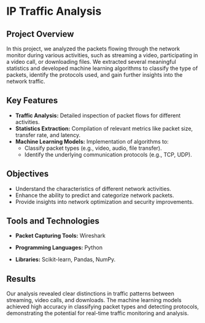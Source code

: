 # IP Traffic Analysis

## Project Overview
In this project, we analyzed the packets flowing through the network monitor during various activities, such as streaming a video, participating in a video call, or downloading files. We extracted several meaningful statistics and developed machine learning algorithms to classify the type of packets, identify the protocols used, and gain further insights into the network traffic.

## Key Features
- **Traffic Analysis:** Detailed inspection of packet flows for different activities.
- **Statistics Extraction:** Compilation of relevant metrics like packet size, transfer rate, and latency.
- **Machine Learning Models:** Implementation of algorithms to:
  - Classify packet types (e.g., video, audio, file transfer).
  - Identify the underlying communication protocols (e.g., TCP, UDP).

## Objectives
- Understand the characteristics of different network activities.
- Enhance the ability to predict and categorize network packets.
- Provide insights into network optimization and security improvements.

## Tools and Technologies
- **Packet Capturing Tools:** Wireshark
- **Programming Languages:** Python

- **Libraries:** Scikit-learn, Pandas, NumPy.

## Results
Our analysis revealed clear distinctions in traffic patterns between streaming, video calls, and downloads. The machine learning models achieved high accuracy in classifying packet types and detecting protocols, demonstrating the potential for real-time traffic monitoring and analysis.
